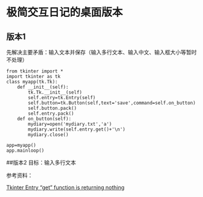 # 极简交互日记的桌面版本




## 版本1

先解决主要矛盾：输入文本并保存（输入多行文本、输入中文、输入框大小等暂时不处理）

    from tkinter import *
    import tkinter as tk
    class myapp(tk.Tk):
        def __init__(self):
            tk.Tk.__init__(self)
            self.entry=tk.Entry(self)
            self.button=tk.Button(self,text='save',command=self.on_button)
            self.button.pack()
            self.entry.pack()
        def on_button(self):
            mydiary=open('mydiary.txt','a')
            mydiary.write(self.entry.get()+'\n')
            mydiary.close()
    
    app=myapp()
    app.mainloop()



 ##版本2
目标：输入多行文本





参考资料：

[Tkinter Entry “get” function is returning nothing](http://stackoverflow.com/questions/10727131/tkinter-entry-get-function-is-returning-nothing)